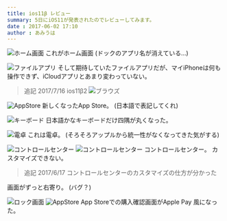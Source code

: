 ```yaml
---
title: ios11β レビュー
summary: 5日にiOS11が発表されたのでレビューしてみます。
date : 2017-06-02 17:10
author : あみうは
---
```

![ホーム画面](media/4.jpg)
これがホーム画面
(ドックのアプリ名が消えている...)

![ファイルアプリ](media/5.jpg)
そして期待していたファイルアプリだが、マイiPhoneは何も操作できず、iCloudアプリとあまり変わっていない。

> 追記 2017/7/16  ios11β2
> ![ブラウズ](media/6.jpg)

![AppStore](media/7.jpg)
新しくなったApp Store。
(日本語で表記してくれ)

![キーボード](media/8.jpg)
日本語かなキーボードだけ四隅が丸くなった。

![電卓](media/9.jpg)
これは電卓。
(そろそろアップルから統一性がなくなってきた気がする)

![コントロールセンター](media/10.jpg)
![コントロールセンター](media/11.jpg)
コントロールセンター。
カスタマイズできない。

> 追記 2017/6/17  コントロールセンターのカスタマイズの仕方が分かった

画面がずっと右寄り。
(バグ？)

![ロック画面](media/12.jpg)
![AppStore](media/13.jpg)
App Storeでの購入確認画面がApple Pay 風になった。
